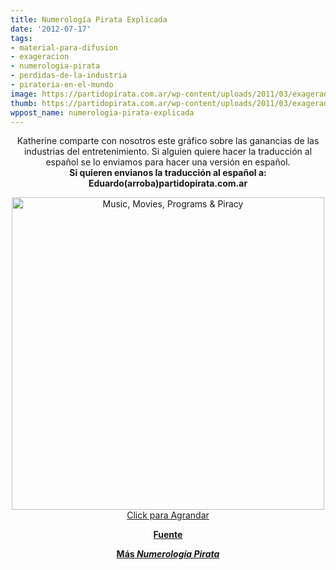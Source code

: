 ```yaml
---
title: Numerología Pirata Explicada
date: '2012-07-17'
tags:
- material-para-difusion
- exageracion
- numerologia-pirata
- perdidas-de-la-industria
- pirateria-en-el-mundo
image: https://partidopirata.com.ar/wp-content/uploads/2011/03/exagerado.jpg
thumb: https://partidopirata.com.ar/wp-content/uploads/2011/03/exagerado-150x150.jpg
wppost_name: numerologia-pirata-explicada
---
```


<center>Katherine comparte con nosotros este gráfico sobre las ganancias de las industrias del entretenimiento.
Si alguien quiere hacer la traducción al español se lo enviamos para hacer una versión en español.</center><center><strong>Si quieren envianos la traducción al español a:</strong></center><center><strong>Eduardo(arroba)partidopirata.com.ar</strong></center>
<p style="text-align: center;"><a href="http://www.onlinegraduateprograms.com/music-movies-programs-piracy/"><img class="aligncenter" src="http://images.onlinegraduateprograms.com.s3.amazonaws.com/music-movies-programs-piracy.jpg" alt="Music, Movies, Programs &amp; Piracy" width="500" border="0" />Click para Agrandar</a></p>
<p style="text-align: center;"><strong><a href="http://www.onlinegraduateprograms.com/music-movies-programs-piracy/" target="_blank">Fuente</a></strong></p>
<p style="text-align: center;"><strong><a href="https://partidopirata.com.ar/tag/numerologia-pirata">Más <em>Numerología Pirata</em></a></strong></p>
